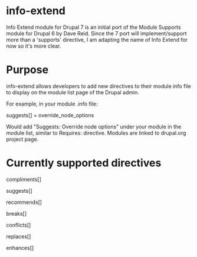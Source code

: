 info-extend
===========

Info Extend module for Drupal 7 is an initial port of the Module Supports module for Drupal 6 by Dave Reid. 
Since the 7 port will implement/support more than a 'supports' directive, I am adapting the name of Info Extend for now so it's more clear.

Purpose
=======

info-extend allows developers to add new directives to their module info file to display on the module list page of the Drupal admin.

For example, in your module .info file:

suggests[] = override_node_options

Would add "Suggests: Override node options" under your module in the module list, similar to Requires: directive. Modules are linked to drupal.org project page.

Currently supported directives
==============================

compliments[]

suggests[]

recommends[]

breaks[]

conflicts[]

replaces[]

enhances[]